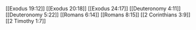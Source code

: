 [[Exodus 19:12]]
[[Exodus 20:18]]
[[Exodus 24:17]]
[[Deuteronomy 4:11]]
[[Deuteronomy 5:22]]
[[Romans 6:14]]
[[Romans 8:15]]
[[2 Corinthians 3:9]]
[[2 Timothy 1:7]]
